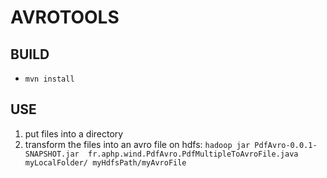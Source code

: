 AVROTOOLS
==========

BUILD
----

- `mvn install`

USE
---

1. put files into a directory
2. transform the files into an avro file on hdfs: `hadoop jar PdfAvro-0.0.1-SNAPSHOT.jar  fr.aphp.wind.PdfAvro.PdfMultipleToAvroFile.java myLocalFolder/ myHdfsPath/myAvroFile`




